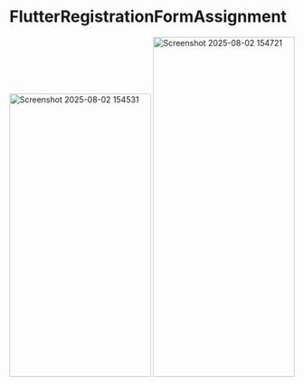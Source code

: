 # FlutterRegistrationFormAssignment

<span>
<img width="250" height="500" alt="Screenshot 2025-08-02 154531" src="https://github.com/user-attachments/assets/9a19da90-8a5a-4665-bba2-26e2d54970b6" />
<img width="250" height="600" alt="Screenshot 2025-08-02 154721" src="https://github.com/user-attachments/assets/9e59733d-d1f2-4d22-b7f5-071202d654d6" />
</span>
